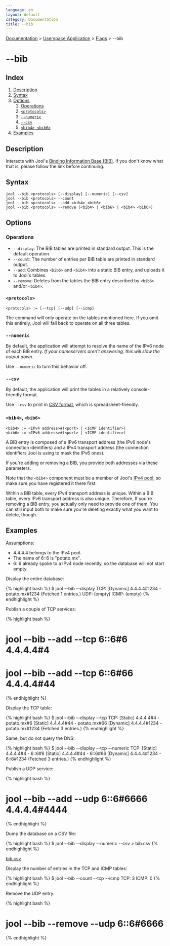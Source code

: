```yaml
---
language: en
layout: default
category: Documentation
title: --bib
---
```


[Documentation](documentation.html) > [Userspace Application](documentation.html#userspace-application) > [Flags](usr-flags.html) > \--bib

# \--bib

## Index

1. [Description](#description)
2. [Syntax](#syntax)
3. [Options](#options)
   1. [Operations](#operations)
   2. [`<protocols>`](#protocols)
   3. [`--numeric`](#numeric)
   4. [`--csv`](#csv)
   5. [`<bib4>`, `<bib6>`](#bib4-bib6)
4. [Examples](#examples)

## Description

Interacts with Jool's [Binding Information Base (BIB)](bib.html). If you don't know what that is, please follow the link before continuing.

## Syntax

	jool --bib <protocols> [--display] [--numeric] [--csv]
	jool --bib <protocols> --count
	jool --bib <protocols> --add <bib4> <bib6>
	jool --bib <protocols> --remove (<bib4> | <bib6> | <bib4> <bib6>)

## Options

### Operations

* `--display`: The BIB tables are printed in standard output. This is the default operation.
* `--count`: The number of entries per BIB table are printed in standard output.
* `--add`: Combines `<bib6>` and `<bib4>` into a static BIB entry, and uploads it to Jool's tables.
* `--remove`: Deletes from the tables the BIB entry described by `<bib6>` and/or `<bib4>`.

### `<protocols>`

	<protocols> := [--tcp] [--udp] [--icmp]

The command will only operate on the tables mentioned here. If you omit this entirely, Jool will fall back to operate on all three tables.

### `--numeric`

By default, the application will attempt to resolve the name of the IPv6 node of each BIB entry. _If your nameservers aren't answering, this will slow the output down_.

Use `--numeric` to turn this behavior off.

### `--csv`

By default, the application will print the tables in a relatively console-friendly format.

Use `--csv` to print in <a href="http://en.wikipedia.org/wiki/Comma-separated_values" target="_blank">CSV format</a>, which is spreadsheet-friendly.

### `<bib4>`, `<bib6>`

	<bib4> := <IPv4 address>#(<port> | <ICMP identifier>)
	<bib6> := <IPv6 address>#(<port> | <ICMP identifier>)

A BIB entry is composed of a IPv6 transport address (the IPv6 node's connection identifiers) and a IPv4 transport address (the connection identifiers Jool is using to mask the IPv6 ones).

If you're adding or removing a BIB, you provide both addresses via these parameters.

Note that the `<bib4>` component must be a member of Jool's [IPv4 pool](usr-flags-pool4.html), so make sure you have registered it there first.

Within a BIB table, every IPv4 transport address is unique. Within a BIB table, every IPv6 transport address is also unique. Therefore, If you're removing a BIB entry, you actually only need to provide one of them. You can still input both to make sure you're deleting exactly what you want to delete, though.

## Examples

Assumptions:

* 4.4.4.4 belongs to the IPv4 pool.
* The name of 6::6 is "potato.mx".
* 6::6 already spoke to a IPv4 node recently, so the database will not start empty.

Display the entire database:

{% highlight bash %}
$ jool --bib --display
TCP:
[Dynamic] 4.4.4.4#1234 - potato.mx#1234
  (Fetched 1 entries.)
UDP:
  (empty)
ICMP:
  (empty)
{% endhighlight %}

Publish a couple of TCP services:

{% highlight bash %}
# jool --bib --add --tcp 6::6#6 4.4.4.4#4
# jool --bib --add --tcp 6::6#66 4.4.4.4#44
{% endhighlight %}

Display the TCP table:

{% highlight bash %}
$ jool --bib --display --tcp
TCP:
[Static] 4.4.4.4#4 - potato.mx#6
[Static] 4.4.4.4#44 - potato.mx#66
[Dynamic] 4.4.4.4#1234 - potato.mx#1234
  (Fetched 3 entries.)
{% endhighlight %}

Same, but do not query the DNS:

{% highlight bash %}
$ jool --bib --display --tcp --numeric
TCP:
[Static] 4.4.4.4#4 - 6::6#6
[Static] 4.4.4.4#44 - 6::6#66
[Dynamic] 4.4.4.4#1234 - 6::6#1234
  (Fetched 3 entries.)
{% endhighlight %}

Publish a UDP service:

{% highlight bash %}
# jool --bib --add --udp 6::6#6666 4.4.4.4#4444
{% endhighlight %}

Dump the database on a CSV file:

{% highlight bash %}
$ jool --bib --display --numeric --csv > bib.csv
{% endhighlight %}

[bib.csv](../obj/bib.csv)

Display the number of entries in the TCP and ICMP tables:

{% highlight bash %}
$ jool --bib --count --tcp --icmp
TCP: 3
ICMP: 0
{% endhighlight %}

Remove the UDP entry:

{% highlight bash %}
# jool --bib --remove --udp 6::6#6666
{% endhighlight %}


